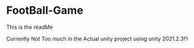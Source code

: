 # FootBall-Game
This is the readMe 

Currently Not Too much in the Actual unity project 
using unity 2021.2.3f1
